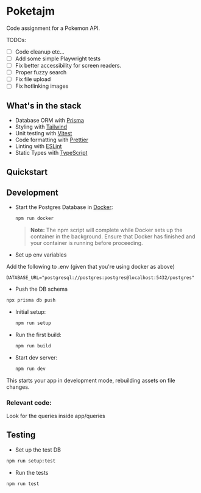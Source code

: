 # Poketajm

Code assignment for a Pokemon API.

TODOs:

- [ ] Code cleanup etc... 
- [ ] Add some simple Playwright tests
- [ ] Fix better accessibility for screen readers.
- [ ] Proper fuzzy search
- [ ] Fix file upload
- [ ] Fix hotlinking images

## What's in the stack

- Database ORM with [Prisma](https://prisma.io)
- Styling with [Tailwind](https://tailwindcss.com/)
- Unit testing with [Vitest](https://vitest.dev)
- Code formatting with [Prettier](https://prettier.io)
- Linting with [ESLint](https://eslint.org)
- Static Types with [TypeScript](https://typescriptlang.org)

## Quickstart

## Development

- Start the Postgres Database in [Docker](https://www.docker.com/get-started):

  ```sh
  npm run docker
  ```

  > **Note:** The npm script will complete while Docker sets up the container in the background. Ensure that Docker has finished and your container is running before proceeding.

- Set up env variables

Add the following to .env (given that you're using docker as above)

```
DATABASE_URL="postgresql://postgres:postgres@localhost:5432/postgres"
```

- Push the DB schema

```sh
npx prisma db push
```

- Initial setup:

  ```sh
  npm run setup
  ```

- Run the first build:

  ```sh
  npm run build
  ```

- Start dev server:

  ```sh
  npm run dev
  ```

This starts your app in development mode, rebuilding assets on file changes.

### Relevant code:

Look for the queries inside app/queries

## Testing

- Set up the test DB

```sh
npm run setup:test
```

- Run the tests

```sh
npm run test
```